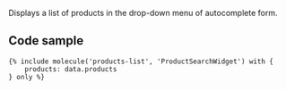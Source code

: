 Displays a list of products in the drop-down menu of autocomplete form.

## Code sample

```
{% include molecule('products-list', 'ProductSearchWidget') with {
    products: data.products
} only %}
```
